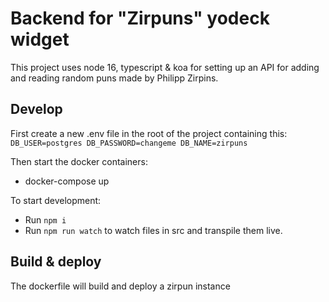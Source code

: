 # Backend for "Zirpuns" yodeck widget

This project uses node 16, typescript & koa for setting up an API for adding and reading random
puns made by Philipp Zirpins.

## Develop

First create a new .env file in the root of the project containing this:
`DB_USER=postgres DB_PASSWORD=changeme DB_NAME=zirpuns`

Then start the docker containers:

- docker-compose up

To start development:

- Run `npm i`
- Run `npm run watch` to watch files in src and transpile them live.

## Build & deploy

The dockerfile will build and deploy a zirpun instance
